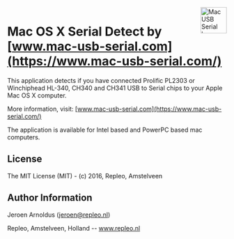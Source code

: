 <a href="https://mac-usb-serial.com/">
<img src="https://mac-usb-serial.com/static/img/logo.png" alt="Mac USB Serial logo" title="Mac USB Serial" align="right" height="60" />
</a>

Mac OS X Serial Detect by  [www.mac-usb-serial.com](https://www.mac-usb-serial.com/)
==================================

This application detects if you have connected Prolific PL2303 or Winchiphead HL-340, CH340 and CH341 USB to Serial chips to your Apple Mac OS X computer.

More information, visit: [www.mac-usb-serial.com](https://www.mac-usb-serial.com/)

The application is available for Intel based and PowerPC based mac computers.


License
------------------

The MIT License (MIT) - (c) 2016, Repleo, Amstelveen

Author Information
------------------

Jeroen Arnoldus (jeroen@repleo.nl)

Repleo, Amstelveen, Holland -- www.repleo.nl  


